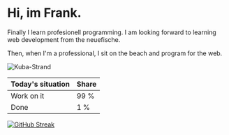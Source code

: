 # Hi, im Frank.

Finally I learn profesionell programming. I am looking forward to learning web development from the neuefische.

Then, when I'm a professional, I sit on the beach and program for the web. 

![Kuba-Strand](https://upload.wikimedia.org/wikipedia/commons/thumb/0/0c/Karibik_250.jpg/1600px-Karibik_250.jpg)

|Today's situation|Share|
|------|------|
|Work on it|99 % |
|Done|1 % |

[![GitHub Streak](https://streak-stats.demolab.com/?user=frank12421)](https://git.io/streak-stats)
